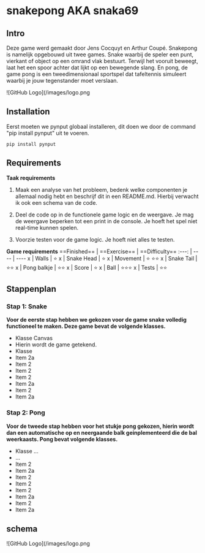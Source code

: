 # snakepong AKA snaka69

## Intro

Deze game werd gemaakt door Jens Cocquyt en Arthur Coupé. Snakepong is namelijk opgebouwd uit twee games. Snake waarbij de speler een punt, vierkant of object op een omrand vlak bestuurt. Terwijl het vooruit beweegt, laat het een spoor achter dat lijkt op een bewegende slang.
En pong, de game pong is een tweedimensionaal sportspel dat tafeltennis simuleert waarbij je jouw tegenstander moet verslaan.

![GitHub Logo](/images/logo.png

## Installation

Eerst moeten we pynput globaal installeren, dit doen we door de command "pip install pynput" uit te voeren.

```
pip install pynput
```

## Requirements

__Taak requirements__
1. Maak een analyse van het probleem, bedenk welke componenten je allemaal nodig hebt en beschrijf dit in een README.md. Hierbij verwacht ik ook een schema van de code.

2. Deel de code op in de functionele game logic en de weergave. Je mag de weergave beperken tot een print in de console. Je hoeft het spel niet real-time kunnen spelen.

3. Voorzie testen voor de game logic. Je hoeft niet alles te testen.

__Game requirements__
==Finished== | ==Exercise== | ==Difficulty==
:---: | ---- | ----
 x | Walls | :star:
 x | Snake Head | :star:
 x | Movement | :star: :star::star:
 x | Snake Tail | :star::star:
 x | Pong balkje | :star::star:
 x | Score | :star:
 x | Ball | :star::star::star:
 x | Tests | :star::star:

 ## Stappenplan
 ### Stap 1: Snake

 __Voor de eerste stap hebben we gekozen voor de game snake volledig functioneel te maken. Deze game bevat de volgende klasses.__
 * Klasse Canvas
  * Hierin wordt de game getekend.
 * Klasse
  * Item 2a
 * Item 2
  * Item 2
 * Item 2
  * Item 2a
 * Item 2
  * Item 2a
 ### Stap 2: Pong

 __Voor de tweede stap hebben voor het stukje pong gekozen, hierin wordt dan een automatische op en neergaande balk geinplementeerd die de bal weerkaasts. Pong bevat volgende klasses.__
 * Klasse ...
  * ...
 * Item 2
  * Item 2a
 * Item 2
  * Item 2
 * Item 2
  * Item 2a
 * Item 2
  * Item 2a

## schema
![GitHub Logo](/images/logo.png
